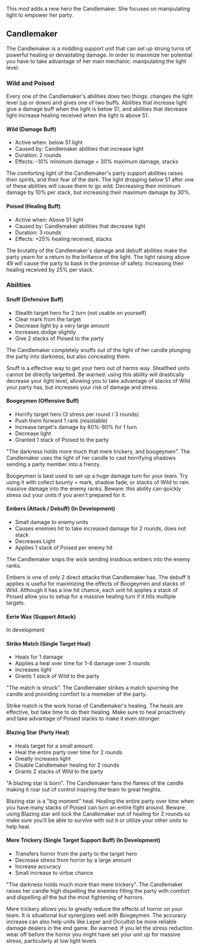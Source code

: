 This mod adds a new hero the Candlemaker. She focuses on manipulating light to empower her party.

## Candlemaker

The Candlemaker is a middling support unit that can set up strong turns of powerful healing or devastating damage. In order to maximize her potential you have to take advantage of her main mechanic: manipulating the light level.

### Wild and Poised

Every one of the Candlemaker's abilities does two things: changes the light level (up or down) and gives one of two buffs. Abilities that increase light give a damage buff when the light is below 51, and abilities that decrease light increase healing received when the light is above 51.

#### Wild (Damage Buff)

- Active when: below 51 light
- Caused by: Candlemaker abilities that increase light
- Duration: 2 rounds
- Effects: -10% minimum damage + 30% maximum damage, stacks

The comforting light of the Candlemaker's party support abilities raises their spirits, and their fear of the dark. The light dropping below 51 after one of these abilities will cause them to go wild. Decreasing their minimum damage by 10% per stack, but increasing their maximum damage by 30%.

#### Poised (Healing Buff)

- Active when: Above 51 light
- Caused by: Candlemaker abilities that decrease light
- Duration: 3 rounds
- Effects: +25% healing received, stacks

The brutality of the Candlemaker's damage and debuff abilities make the party yearn for a return to the brillance of the light. The light raising above 49 will cause the party to bask in the promise of safety. Increasing their healing received by 25% per stack.

### Abilities

#### Snuff (Defensive Buff)

- Stealth target hero for 2 turn (not usable on yourself)
- Clear mark from the target
- Decrease light by a very large amount
- Increases dodge slightly
- Give 2 stacks of Poised to the party

The Candlemaker completely snuffs out of the light of her candle plunging the party into darkness, but also concealing them.

Snuff is a effective way to get your hero out of harms way. Stealthed units cannot be directly targetted. Be warned: using this ability will drastically decrease your light level, allowing you to take advantage of stacks of Wild your party has, but increases your risk of damage and stress.

#### Boogeymen (Offensive Buff)

- Horrify target hero (3 stress per round / 3 rounds)
- Push them forward 1 rank (resistable)
- Increase target's damage by 60%-90% for 1 turn
- Decrease light
- Granted 1 stack of Poised to the party

"The darkness holds more much that mere trickery, and boogeymen". The Candlemaker uses the light of her candle to cast horrifying shadows sending a party member into a frenzy.

Boogeymen is best used to set up a huge damage turn for your team. Try using it with collect bounty + mark, shadow fade, or stacks of Wild to rain massive damage into the enemy ranks. Beware: this ability can quickly stress out your units if you aren't prepared for it.

#### Embers (Attack / Debuff) (In Development)

- Small damage to enemy units
- Causes enemies hit to take increased damage for 2 rounds, does not stack
- Decreases Light
- Applies 1 stack of Poised per enemy hit

The Candlemaker snips the wick sending insidious embers into the enemy ranks.

Embers is one of only 2 direct attacks that Candlemaker has. The debuff it applies is useful for maximizing the effects of Boogeymen and stacks of Wild. Although it has a low hit chance, each unit hit applies a stack of Poised allow you to setup for a massive healing turn if it hits multiple targets.

#### Eerie Wax (Support Attack)

In development

#### Strike Match (Single Target Heal)

- Heals for 1 damage
- Applies a heal over time for 1-4 damage over 3 rounds
- Increases light
- Grants 1 stack of Wild to the party

"The match is struck". The Candlemaker strikes a match spurning the candle and providing comfort to a memeber of the party.

Strike match is the work horse of Candlemaker's healing. The heals are effective, but take time to do their healing. Make sure to heal proactively and take advantage of Poised stacks to make it even stronger.

#### Blazing Star (Party Heal)

- Heals target for a small amount
- Heal the entire party over time for 2 rounds
- Greatly increases light
- Disable Candlemaker healing for 2 rounds
- Grants 2 stacks of Wild to the party

"A blazing star is born". The Candlemaker fans the flames of the candle making it roar out of control inspring the team to great heights.

Blazing star is a "big moment" heal. Healing the entire party over time when you have many stacks of Poised can turn an entire fight around. Beware: using Blazing star will lock the Candlemaker out of healing for 2 rounds so make sure you'll be able to survive with out it or utilize your other units to help heal.

#### Mere Trickery (Single Target Support Buff) (In Development)

- Transfers horror from the party to the target hero
- Decrease stress from horror by a large amount
- Increase accuracy
- Small increase to virtue chance

"The darkness holds much more than mere trickery". The Candlemaker raises her candle high dispelling the enemies filling the party with comfort and dispelling all the but the most fightening of horrors.

Mere trickery allows you to greatly reduce the effects of horror on your team. It is situational but synergizes well with Boogeymen. The accuracy increase can also help units like Leper and Occultist be more reliable damage dealers in the end game. Be warned: if you let the stress reduction wear off before the horror you might have set your unit up for massive stress, particularly at low light levels
